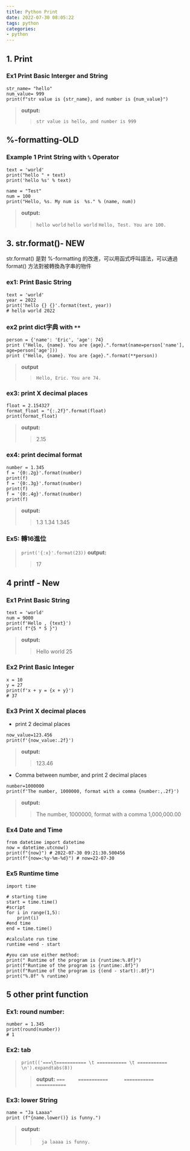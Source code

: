 ```yaml
---
title: Python Print
date: 2022-07-30 08:05:22
tags: python
categories:
- python
---
```

## 1. Print

### Ex1 Print Basic Interger and String 
```
str_name= "hello"
num_value= 999
print(f"str value is {str_name}, and number is {num_value}")
```
> **output:**
>> `str value is hello, and number is 999`

## %-formatting-OLD

### Example 1 Print String with `%` Operator
```
text = 'world'
print("hello " + text)
print('hello %s' % text)

name = "Test"
num = 100
print("Hello, %s. My num is  %s." % (name, num))
```
> **output:**
>> `hello world`
>> `hello world`
>> `Hello, Test. You are 100.`



## 3. str.format()- NEW
str.format() 是對 %-formatting 的改進，可以用函式呼叫語法，可以通過 format() 方法對被轉換為字串的物件

### ex1: Print Basic String 
```
text = 'world'
year = 2022
print('hello {} {}'.format(text, year))
# hello world 2022
```
### ex2 print dict字典 with `**`
```
person = {'name': 'Eric', 'age': 74}
print ("Hello, {name}. You are {age}.".format(name=person['name'], age=person['age']))
print ("Hello, {name}. You are {age}.".format(**person))
```
> **output**
>> `Hello, Eric. You are 74.`

### ex3: print X decimal places
```
float = 2.154327
format_float = "{:.2f}".format(float)
print(format_float)
```
> **output:**
>> 2.15
### ex4: print decimal format

```
number = 1.345
f = '{0:.2g}'.format(number)
print(f)
f = '{0:.3g}'.format(number)
print(f)
f = '{0:.4g}'.format(number)
print(f)
```
> **output:**
>> 1.3
>> 1.34
>> 1.345


### Ex5: 轉16進位

> `print('{:x}'.format(23))`
> **output:**
>> 17


## 4 printf - New
### Ex1 Print Basic String
```
text = 'world'
num = 9000
print(f'Hello , {text}')
print( f"{5 * 5 }")
```
> **output:**
>> Hello world
>> 25

### Ex2 Print Basic Integer
```
x = 10
y = 27
print(f'x + y = {x + y}')
# 37
```
### Ex3 Print X decimal places
-  print 2 decimal places
```
now_value=123.456
print(f'{now_value:.2f}')
```
> **output:**
>> 123.46

- Comma between number, and print 2 decimal places
```
number=1000000
print(f'The number, 1000000, format with a comma {number:,.2f}')
```
> **output:**
>> The number, 1000000, format with a comma 1,000,000.00

### Ex4 Date and Time
```
from datetime import datetime
now = datetime.utcnow()
print(f"{now}") # 2022-07-30 09:21:30.500456
print(f"{now=:%y-%m-%d}") # now=22-07-30

```
### Ex5 Runtime time
```
import time

# starting time
start = time.time()
#script
for i in range(1,5):
    print(i)
#end time 
end = time.time()

#calculate run time
runtime =end - start

#you can use either method:
print(" Runtime of the program is {runtime:%.8f}")
print(f"Runtime of the program is {runtime:.8f}")
print(f"Runtime of the program is {(end - start):.8f}")
print("%.8f" % runtime)
```


## 5 other print function
### Ex1: round number:
```
number = 1.345
print(round(number))
# 1
```

### Ex2: tab 
> `print(('===\t=========== \t =========== \t =========== \n').expandtabs(8))`
>> **output:**
>> `===     ===========      ===========     ===========`

### Ex3: lower String
```
name = "Ja Laaaa"
print (f"{name.lower()} is funny.")
```
> **output:**
>>　`ja laaaa is funny.`

